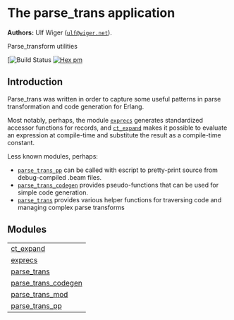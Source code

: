 

# The parse_trans application #

__Authors:__ Ulf Wiger ([`ulf@wiger.net`](mailto:ulf@wiger.net)).

Parse_transform utilities

[![Build Status](https://travis-ci.org/uwiger/parse_trans.svg)
[![Hex pm](http://img.shields.io/hexpm/v/parse_trans.svg?style=flat)](https://hex.pm/packages/parse_trans)


## Introduction ##

Parse_trans was written in order to capture some useful patterns in parse transformation
and code generation for Erlang.

Most notably, perhaps, the module [`exprecs`](exprecs.md) generates standardized accessor
functions for records, and [`ct_expand`](ct_expand.md) makes it possible to evaluate an
expression at compile-time and substitute the result as a compile-time constant.

Less known modules, perhaps:
* [`parse_trans_pp`](parse_trans_pp.md) can be called with escript to pretty-print source from
  debug-compiled .beam files.
* [`parse_trans_codegen`](parse_trans_codegen.md) provides pseudo-functions that can be used for
  simple code generation.
* [`parse_trans`](parse_trans.md) provides various helper functions for traversing code and
  managing complex parse transforms


## Modules ##


<table width="100%" border="0" summary="list of modules">
<tr><td><a href="ct_expand.md" class="module">ct_expand</a></td></tr>
<tr><td><a href="exprecs.md" class="module">exprecs</a></td></tr>
<tr><td><a href="parse_trans.md" class="module">parse_trans</a></td></tr>
<tr><td><a href="parse_trans_codegen.md" class="module">parse_trans_codegen</a></td></tr>
<tr><td><a href="parse_trans_mod.md" class="module">parse_trans_mod</a></td></tr>
<tr><td><a href="parse_trans_pp.md" class="module">parse_trans_pp</a></td></tr></table>

